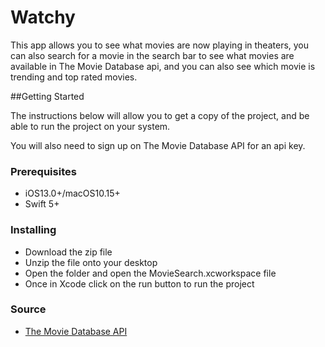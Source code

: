# Watchy

This app allows you to see what movies are now playing in theaters, you can also search for a movie in the search bar to see what movies
are available in The Movie Database api, and you can also see which movie is trending and top rated movies.

##Getting Started

The instructions below will allow you to get a copy of the project, and be able to run the project on your system.

You will also need to sign up on The Movie Database API for an api key.

### Prerequisites

* iOS13.0+/macOS10.15+
* Swift 5+

### Installing

* Download the zip file
* Unzip the file onto your desktop
* Open the folder and open the MovieSearch.xcworkspace file
* Once in Xcode click on the run button to run the project

### Source

* [The Movie Database API](https://developers.themoviedb.org/3/getting-started/introduction)

